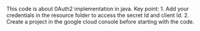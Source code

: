 This code is about 0Auth2 implementation in java.
Key point: 
         1. Add your credentials in the resource folder to access the secret Id and client Id.
         2. Create a project in the google cloud console before starting with the code.
        
